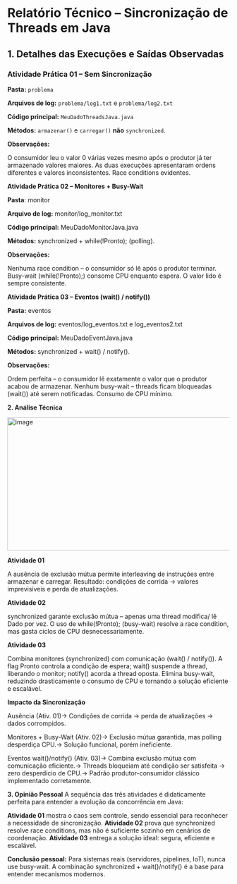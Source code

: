 # Relatório Técnico – Sincronização de Threads em Java

## 1. Detalhes das Execuções e Saídas Observadas

### Atividade Prática 01 – **Sem Sincronização**  

**Pasta:** `problema`  

**Arquivos de log:** `problema/log1.txt` e `problema/log2.txt` 

**Código principal:** `MeuDadoThreadsJava.java`  

**Métodos:** `armazenar()` e `carregar()` **não** `synchronized`.

**Observações:**

O consumidor leu o valor 0 várias vezes mesmo após o produtor já ter armazenado valores maiores.
As duas execuções apresentaram ordens diferentes e valores inconsistentes.
Race conditions evidentes.


**Atividade Prática 02 – Monitores + Busy-Wait**

**Pasta**: monitor

**Arquivo de log:** monitor/log_monitor.txt

**Código principal:** MeuDadoMonitorJava.java

**Métodos:** synchronized + while(!Pronto); (polling).

**Observações:**

Nenhuma race condition – o consumidor só lê após o produtor terminar.
Busy-wait (while(!Pronto);) consome CPU enquanto espera.
O valor lido é sempre consistente.


**Atividade Prática 03 – Eventos (wait() / notify())**

**Pasta:** eventos

**Arquivos de log:** eventos/log_eventos.txt e log_eventos2.txt

**Código principal:** MeuDadoEventJava.java

**Métodos:** synchronized + wait() / notify().

**Observações:**

Ordem perfeita – o consumidor lê exatamente o valor que o produtor acabou de armazenar.
Nenhum busy-wait – threads ficam bloqueadas (wait()) até serem notificadas.
Consumo de CPU mínimo.



**2. Análise Técnica**


<img width="712" height="302" alt="image" src="https://github.com/user-attachments/assets/57597574-33e9-4946-8ae8-086cc70c7826" />

**Atividade 01**

A ausência de exclusão mútua permite interleaving de instruções entre armazenar e carregar.
Resultado: condições de corrida → valores imprevisíveis e perda de atualizações.

**Atividade 02**

synchronized garante exclusão mútua – apenas uma thread modifica/ lê Dado por vez.
O uso de while(!Pronto); (busy-wait) resolve a race condition, mas gasta ciclos de CPU desnecessariamente.

**Atividade 03**

Combina monitores (synchronized) com comunicação (wait() / notify()).
A flag Pronto controla a condição de espera; wait() suspende a thread, liberando o monitor; notify() acorda a thread oposta.
Elimina busy-wait, reduzindo drasticamente o consumo de CPU e tornando a solução eficiente e escalável.

**Impacto da Sincronização**

Ausência (Ativ. 01)→ Condições de corrida → perda de atualizações → dados corrompidos.

Monitores + Busy-Wait (Ativ. 02)→ Exclusão mútua garantida, mas polling desperdiça CPU.→ Solução funcional, porém ineficiente.

Eventos wait()/notify() (Ativ. 03)→ Combina exclusão mútua com comunicação eficiente.→ Threads bloqueiam até condição ser satisfeita → zero desperdício de CPU.→ Padrão produtor-consumidor clássico implementado corretamente.


**3. Opinião Pessoal**
A sequência das três atividades é didaticamente perfeita para entender a evolução da concorrência em Java:

**Atividade 01** mostra o caos sem controle, sendo essencial para reconhecer a necessidade de sincronização.
**Atividade 02** prova que synchronized resolve race conditions, mas não é suficiente sozinho em cenários de coordenação.
**Atividade 03** entrega a solução ideal: segura, eficiente e escalável.


**Conclusão pessoal:**
Para sistemas reais (servidores, pipelines, IoT), nunca use busy-wait.
A combinação synchronized + wait()/notify() é a base para entender mecanismos modernos.

